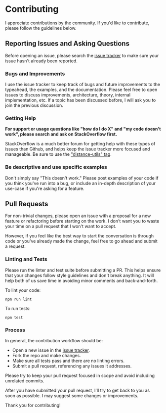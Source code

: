 # Contributing

I appreciate contributions by the community. If you'd like to contribute, please follow the guidelines below.

## Reporting Issues and Asking Questions
Before opening an issue, please search the [issue tracker](https://github.com/ericgio/distance-utils/issues) to make sure your issue hasn't already been reported.

### Bugs and Improvements
I use the issue tracker to keep track of bugs and future improvements to the typeahead, the examples, and the documentation. Please feel free to open issues to discuss improvements, architecture, theory, internal implementation, etc. If a topic has been discussed before, I will ask you to join the previous discussion.

### Getting Help

**For support or usage questions like "how do I do X" and "my code doesn't work", please search and ask on StackOverflow first.**

StackOverflow is a much better forum for getting help with these types of issues than Github, and helps keep the issue tracker more focused and manageable. Be sure to use the ["distance-utils" tag](https://stackoverflow.com/questions/ask?tags=distance-utils).

### Be descriptive and use specific examples
Don't simply say "This doesn't work." Please post examples of your code if you think you've run into a bug, or include an in-depth description of your use-case if you're asking for a feature.

## Pull Requests

For non-trivial changes, please open an issue with a proposal for a new feature or refactoring before starting on the work. I don't want you to waste your time on a pull request that I won't want to accept.

However, if you feel like the best way to start the conversation is through code or you've already made the change, feel free to go ahead and submit a request.

### Linting and Tests
Please run the linter and test suite before submitting a PR. This helps ensure that your changes follow style guidelines and don't break anything. It will help both of us save time in avoiding minor comments and back-and-forth.

To lint your code:
```
npm run lint
```

To run tests:
```
npm test
```

### Process
In general, the contribution workflow should be:

* Open a new issue in the [issue tracker](https://github.com/ericgio/distance-utils/issues).
* Fork the repo and make changes.
* Make sure all tests pass and there are no linting errors.
* Submit a pull request, referencing any issues it addresses.

Please try to keep your pull request focused in scope and avoid including unrelated commits.

After you have submitted your pull request, I'll try to get back to you as soon as possible. I may suggest some changes or improvements.

Thank you for contributing!

